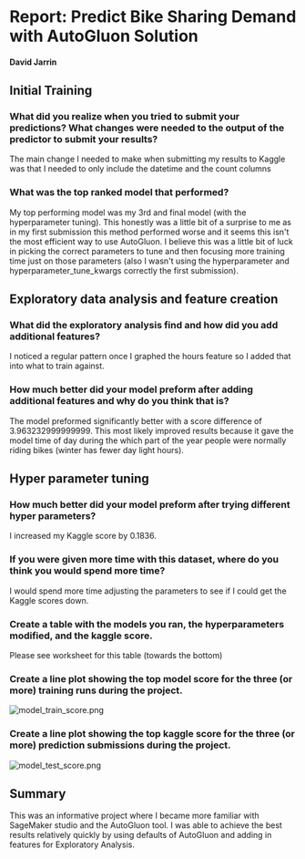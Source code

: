 # Report: Predict Bike Sharing Demand with AutoGluon Solution
#### David Jarrin

## Initial Training
### What did you realize when you tried to submit your predictions? What changes were needed to the output of the predictor to submit your results?
The main change I needed to make when submitting my results to Kaggle was that I needed to only
include the datetime and the count columns

### What was the top ranked model that performed?
My top performing model was my 3rd and final model (with the hyperparameter tuning). This honestly was a little bit of a surprise to me as in my first
submission this method performed worse and it seems this isn't the most efficient way to use AutoGluon. I believe this was a little bit of luck in picking the correct parameters
to tune and then focusing more training time just on those parameters (also I wasn't using the hyperparameter and hyperparameter_tune_kwargs correctly the first submission).

## Exploratory data analysis and feature creation
### What did the exploratory analysis find and how did you add additional features?
I noticed a regular pattern once I graphed the hours feature so I added that into what to train against.

### How much better did your model preform after adding additional features and why do you think that is?
The model preformed significantly better with a score difference of 3.963232999999999. This most likely improved results because it gave the model time of day during the which part of the year
people were normally riding bikes (winter has fewer day light hours).

## Hyper parameter tuning
### How much better did your model preform after trying different hyper parameters?
I increased my Kaggle score by 0.1836.

### If you were given more time with this dataset, where do you think you would spend more time?
I would spend more time adjusting the parameters to see if I could get the Kaggle scores down.

### Create a table with the models you ran, the hyperparameters modified, and the kaggle score.
Please see worksheet for this table (towards the bottom)

### Create a line plot showing the top model score for the three (or more) training runs during the project.

![model_train_score.png](https://github.com/djarrin/Bike-Sharing-Demand-with-AutoGluon/assets/7516512/92c54e87-5ef9-4d07-8dbd-d4fe4cb28b5a)

### Create a line plot showing the top kaggle score for the three (or more) prediction submissions during the project.

![model_test_score.png](https://github.com/djarrin/Bike-Sharing-Demand-with-AutoGluon/assets/7516512/fcad3bb8-e6f5-41f7-ada6-d9659317a55b)

## Summary
This was an informative project where I became more familiar with SageMaker studio and the AutoGluon tool. I was able to achieve the best 
results relatively quickly by using defaults of AutoGluon and adding in features for Exploratory Analysis.

